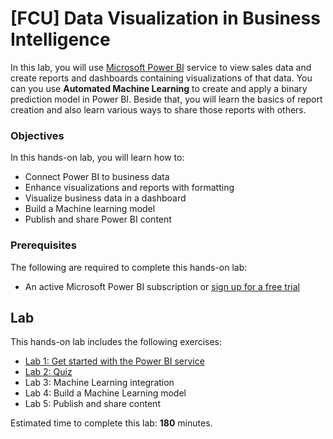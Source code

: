 <a name="HOLTitle"></a>
# [FCU] Data Visualization in Business Intelligence #
 
In this lab, you will use [Microsoft Power BI](https://powerbi.microsoft.com/en-us/mobile/)  service to view sales data and create reports and dashboards containing visualizations of that data. You can you use **Automated Machine Learning** to create and apply a binary prediction model in Power BI. Beside that, you will learn the basics of report creation and also learn various ways to share those reports with others.

<a name="Objectives"></a>
### Objectives ###

In this hands-on lab, you will learn how to:
 
- Connect Power BI to business data
- Enhance visualizations and reports with formatting
- Visualize business data in a dashboard 
- Build a Machine learning model
- Publish and share Power BI content

<a name="Prerequisites"></a>
### Prerequisites ###

The following are required to complete this hands-on lab: 
- An active Microsoft Power BI subscription or [sign up for a free trial](https://app.powerbi.com/signupredirect?pbi_source=web) 
 
<a name="Exercises"></a>
## Lab ##

This hands-on lab includes the following exercises:

- [Lab 1: Get started with the Power BI service](./Lab1/readme.md)  
- [Lab 2: Quiz](./Lab2/readme.md)    
- Lab 3: Machine Learning integration
- Lab 4: Build a Machine Learning model 
- Lab 5: Publish and share content 


 
Estimated time to complete this lab: **180** minutes.